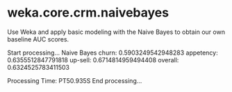 # weka.core.crm.naivebayes

Use Weka and apply basic modeling with the Naive Bayes to obtain our own baseline AUC scores.

Start processing...
Naive Bayes
	churn: 0.5903249542948283
	appetency: 0.6355512847791818
	up-sell: 0.6714814959494408
	overall: 0.6324525783411503

Processing Time: PT50.935S
End processing...